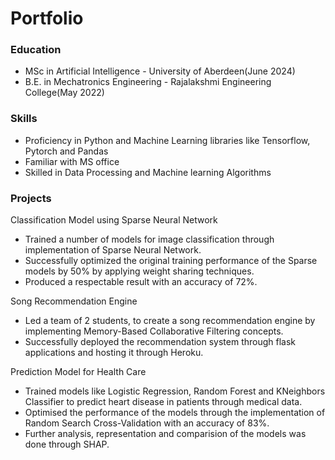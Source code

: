 # Portfolio

### Education
* MSc in Artificial Intelligence - University of Aberdeen(June 2024)
* B.E. in Mechatronics Engineering - Rajalakshmi Engineering College(May 2022)

### Skills
* Proficiency in Python and Machine Learning libraries like Tensorflow, Pytorch and Pandas
* Familiar with MS office
* Skilled in Data Processing and Machine learning Algorithms

### Projects
Classification Model using Sparse Neural Network
* Trained a number of models for image classification through implementation of Sparse Neural Network.
* Successfully optimized the original training performance of the Sparse models by 50% by applying weight sharing techniques.
* Produced a respectable result with an accuracy of 72%.

Song Recommendation Engine
* Led a team of 2 students, to create a song recommendation engine by implementing Memory-Based Collaborative Filtering concepts.
* Successfully deployed the recommendation system through flask applications and hosting it through Heroku.

Prediction Model for Health Care
* Trained models like Logistic Regression, Random Forest and KNeighbors Classifier to predict heart disease in patients through medical data.
* Optimised the performance of the models through the implementation of Random Search Cross-Validation with an accuracy of 83%.
* Further analysis, representation and comparision of the models was done through SHAP.
